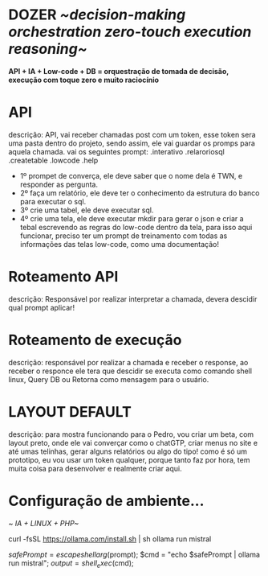 # DOZER *~decision-making orchestration zero-touch execution reasoning~*

**API + IA + Low-code + DB = orquestração de tomada de decisão, execução com toque zero e muito raciocínio**

# API 
descrição: API, vai receber chamadas post com um token, esse token sera uma pasta dentro do projeto, sendo assim, ele vai guardar os promps para aquela chamada.
vai os seguintes prompt: 
.interativo
.relaroriosql
.createtable
.lowcode
.help

* 1º prompet de converça, ele deve saber que o nome dela é TWN, e responder as pergunta.
* 2º faça um relatório, ele deve ter o conhecimento da estrutura do banco para executar o sql.
* 3º crie uma tabel, ele deve executar sql.
* 4º crie uma tela, ele deve executar mkdir para gerar o json e criar a tebal escrevendo as regras do low-code dentro da tela, para isso aqui funcionar, preciso ter um  prompt de treinamento com todas as informações das telas low-code, como uma documentação!

# Roteamento API
descrição: Responsável por realizar interpretar a chamada, devera descidir qual prompt aplicar!

# Roteamento de execução
descrição: responsável por realizar a chamada e receber o response, ao receber o responce ele tera que descidir se executa como comando shell linux, Query DB ou Retorna como mensagem para o usuário.

# LAYOUT DEFAULT 
descrição: para mostra funcionando para o Pedro, vou criar um beta, com layout preto, onde ele vai converçar como o chatGTP, criar menus no site e até umas telinhas, gerar alguns relatórios ou algo do tipo!
como é só um prototipo, eu vou usar um token qualquer, porque tanto faz por hora, tem muita coisa para desenvolver e realmente criar aqui.

# Configuração de ambiente...
*~ IA + LINUX + PHP~*

curl -fsSL https://ollama.com/install.sh | sh
ollama run mistral

$safePrompt = escapeshellarg($prompt);
$cmd = "echo $safePrompt | ollama run mistral";
$output = shell_exec($cmd);
